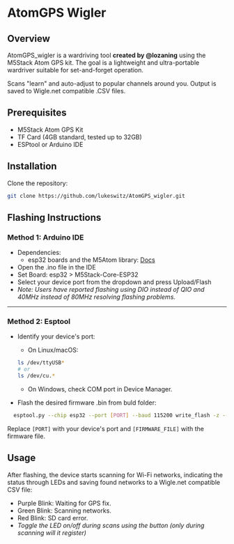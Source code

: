 # AtomGPS Wigler

## Overview
AtomGPS_wigler is a wardriving tool **created by @lozaning** using the M5Stack Atom GPS kit. The goal is a lightweight and ultra-portable wardriver suitable for set-and-forget operation. 

Scans "learn" and auto-adjust to popular channels around you. Output is saved to Wigle.net compatible .CSV files.

## Prerequisites
- M5Stack Atom GPS Kit
- TF Card (4GB standard, tested up to 32GB)
- ESPtool or Arduino IDE

## Installation
Clone the repository:
```bash
git clone https://github.com/lukeswitz/AtomGPS_wigler.git
```

## Flashing Instructions

### Method 1: Arduino IDE
- Dependencies:
   - esp32 boards and the M5Atom library: [Docs](https://docs.espressif.com/projects/arduino-esp32/en/latest/installing.html)
- Open the .ino file in the IDE
- Set Board: esp32 > M5Stack-Core-ESP32
- Select your device port from the dropdown and press Upload/Flash
- _Note: Users have reported flashing using DIO instead of QIO and 40MHz instead of 80MHz resolving flashing problems._
---

### Method 2: Esptool
- Identify your device's port:
   - On Linux/macOS:
  ```bash
  ls /dev/ttyUSB*
  # or 
  ls /dev/cu.*
  ```
   - On Windows, check COM port in Device Manager.

- Flash the desired firmware .bin from buld folder:

 ```bash
   esptool.py --chip esp32 --port [PORT] --baud 115200 write_flash -z --flash_mode dio --flash_freq 80m --flash_size detect 0x10000 [FIRMWARE_FILE]
   ```

Replace `[PORT]` with your device's port and `[FIRMWARE_FILE]` with the firmware file.

## Usage
After flashing, the device starts scanning for Wi-Fi networks, indicating the status through LEDs and saving found networks to a Wigle.net compatible CSV file:  

- Purple Blink: Waiting for GPS fix.
- Green Blink: Scanning networks.
- Red Blink: SD card error.
- _Toggle the LED on/off during scans using the button (only during scanning will it register)_
